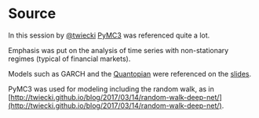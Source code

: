 # Source

In this session by [@twiecki](https://twitter.com/twiecki) [PyMC3](https://github.com/pymc-devs/pymc3) was referenced quite a lot.

Emphasis was put on the analysis of time series with non-stationary regimes (typical of financial markets).

Models such as GARCH and the [Quantopian](https://www.quantopian.com/) were referenced on the [slides](https://docs.google.com/presentation/d/1wHKJIEbrooK2cv41F01n5OeFnbFkFrCz7c5QRCkPCgQ/edit#slide=id.g27ae21601b_0_211).

PyMC3 was used for modeling including the random walk, as in [http://twiecki.github.io/blog/2017/03/14/random-walk-deep-net/](http://twiecki.github.io/blog/2017/03/14/random-walk-deep-net/).

